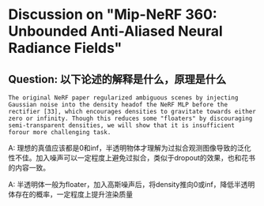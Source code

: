 # Discussion on "Mip-NeRF 360: Unbounded Anti-Aliased Neural Radiance Fields"

## Question: 以下论述的解释是什么，原理是什么

    The original NeRF paper regularized ambiguous scenes by injecting Gaussian noise into the density headof the NeRF MLP before the rectifier [33], which encourages densities to gravitate towards either zero or infinity. Though this reduces some "floaters" by discouraging semi-transparent densities, we will show that it is insufficient forour more challenging task.

A: 理想的真值应该都是0和inf，半透明物体才理解为过拟合观测图像导致的泛化性不佳。加入噪声可以一定程度上避免过拟合，类似于dropout的效果，也和花书的内容一致。

A: 半透明体一般为floater，加入高斯噪声后，将density推向0或inf，降低半透明体存在的概率，一定程度上提升渲染质量

